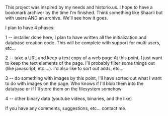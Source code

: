 This project was inspired by my needs and historio.us.  I hope to have a bookmark archiver by the time I'm finished.  Think something like Shaarli but with users AND an archive.  We'll see how it goes.

I plan to have 4 phases:

1 -- installer done
  here, I plan to have written all the initialization and database creation code.  This will be complete with support for multi users, etc...

2 -- take a URL and keep a text copy of a web page
  At this point, I just want to keep the text elements of the page.  I'll probably filter some things out (like javascript, etc….).  I'd also like to sort out adds, etc...

3 -- do something with images
  by this point, I'll have sorted out what I want to do with images on the page.  Who knows if I'll blob them into the database or if I'll store them on the filesystem somehow

4 -- other binary data (youtube videos, binaries, and the like)

If you have any comments, suggestions, etc… contact me.